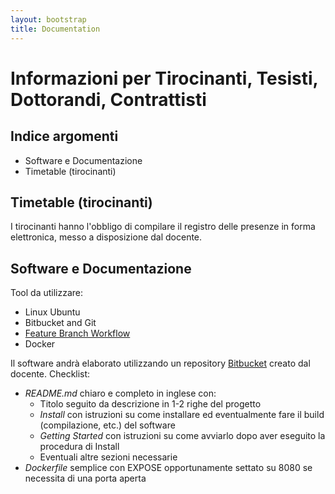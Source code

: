 ```yaml
---
layout: bootstrap
title: Documentation
---
```


Informazioni per Tirocinanti, Tesisti, Dottorandi, Contrattisti
===============================================================

Indice argomenti
----------------

  - Software e Documentazione
  - Timetable (tirocinanti)

Timetable (tirocinanti)
-----------------------
I tirocinanti hanno l'obbligo di compilare il registro delle presenze in forma elettronica, messo a disposizione dal docente.


Software e Documentazione
-------------------------
Tool da utilizzare:

  - Linux Ubuntu
  - Bitbucket and Git
  - [Feature Branch Workflow](https://www.atlassian.com/git/tutorials/comparing-workflows/feature-branch-workflow/)
  - Docker
 
 Il software andrà elaborato utilizzando un repository [Bitbucket](https://bitbucket.org/) creato dal docente.
 Checklist:
 
  - *README.md* chiaro e completo in inglese con:
    - Titolo seguito da descrizione in 1-2 righe del progetto
    - *Install* con istruzioni su come installare ed eventualmente fare il build (compilazione, etc.) del software
    - *Getting Started* con istruzioni su come avviarlo dopo aver eseguito la procedura di Install
    - Eventuali altre sezioni necessarie
  - *Dockerfile* semplice con EXPOSE opportunamente settato su 8080 se necessita di una porta aperta
 
